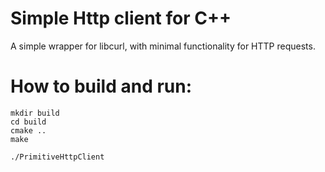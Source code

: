 # Simple Http client for C++

A simple wrapper for libcurl, with minimal functionality for HTTP requests.

# How to build and run:
```
mkdir build
cd build
cmake ..
make

./PrimitiveHttpClient
```
